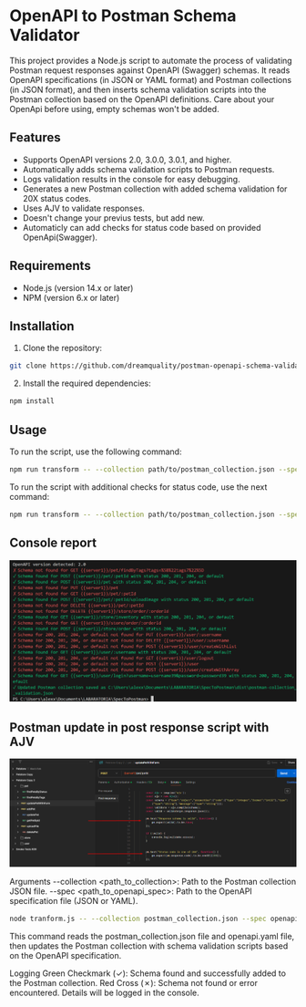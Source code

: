 # OpenAPI to Postman Schema Validator

This project provides a Node.js script to automate the process of validating 
Postman request responses against OpenAPI (Swagger) schemas. 
It reads OpenAPI specifications (in JSON or YAML format) and Postman collections 
(in JSON format), and then inserts schema validation scripts into the Postman 
collection based on the OpenAPI definitions. Care about your OpenApi before using, empty schemas won't be added. 

## Features

- Supports OpenAPI versions 2.0, 3.0.0, 3.0.1, and higher.
- Automatically adds schema validation scripts to Postman requests.
- Logs validation results in the console for easy debugging.
- Generates a new Postman collection with added schema validation for 20X status codes.
- Uses AJV to validate responses.
- Doesn't change your previus tests, but add new.
- Automaticly can add checks for status code based on provided OpenApi(Swagger).

## Requirements

- Node.js (version 14.x or later)
- NPM (version 6.x or later)

## Installation

1. Clone the repository:

```sh {"id":"01J75WMES2FTASDYD81PECZZZR"}
git clone https://github.com/dreamquality/postman-openapi-schema-validator.git
```

2. Install the required dependencies:

```sh {"id":"01J73FT4D7JV942WRGYB4AKRH6"}
npm install
```

## Usage

To run the script, use the following command:

```sh {"id":"01J740AAFK13C68VQ1BSH467X6"}
npm run transform -- --collection path/to/postman_collection.json --spec path/to/openapi_spec.yaml
```

To run the script with additional checks for status code, use the next command:

```sh {"id":"01J740CPH0ZGSHGQR03RAESSE7"}
npm run transform -- --collection path/to/postman_collection.json --spec path/to/openapi_spec.yaml --status-code-check

```

## Console report

![console](https://github.com/dreamquality/postman-openapi-schema-validator/blob/main/images/console.png)

## Postman update in post response script with AJV

![ajv](https://github.com/dreamquality/postman-openapi-schema-validator/blob/main/images/ajv.png)

Arguments
--collection <path_to_collection>: Path to the Postman collection JSON file.
--spec <path_to_openapi_spec>: Path to the OpenAPI specification file (JSON or YAML).

```sh {"id":"01J73FWJXCWD7HATF3RPKNT4CE"}
node tranform.js -- --collection postman_collection.json --spec openapi.yaml
```

This command reads the postman_collection.json file and openapi.yaml file, then updates the Postman collection with schema validation scripts based on the OpenAPI specification.

Logging
Green Checkmark (✓): Schema found and successfully added to the Postman collection.
Red Cross (✗): Schema not found or error encountered. Details will be logged in the console.